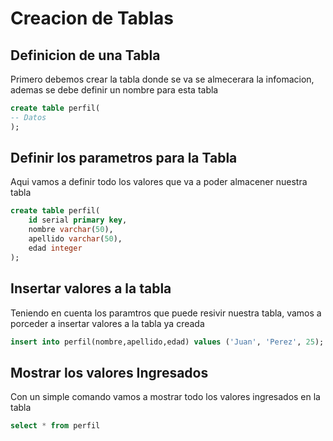 # Creacion de Tablas

## Definicion de una Tabla
Primero debemos crear la tabla donde se va se almecerara la infomacion, ademas se debe definir un nombre para esta tabla

```sql
create table perfil(
-- Datos 
);
```

## Definir los parametros para la Tabla

Aqui vamos a definir todo los valores que va a poder almacener nuestra tabla

```sql
create table perfil(
    id serial primary key,
    nombre varchar(50),
    apellido varchar(50),
    edad integer
);
```

## Insertar valores a la tabla 

Teniendo en cuenta los paramtros que puede resivir nuestra tabla, vamos a porceder a insertar valores a la tabla ya creada

```sql
insert into perfil(nombre,apellido,edad) values ('Juan', 'Perez', 25);
```

## Mostrar los valores Ingresados

Con un simple comando vamos a mostrar todo los valores ingresados en la tabla

```sql
select * from perfil
```
